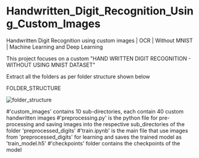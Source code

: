 # Handwritten_Digit_Recognition_Using_Custom_Images
Handwritten Digit Recognition using custom images | OCR | Without MNIST | Machine Learning and Deep Learning

This project focuses on a custom "HAND WRITTEN DIGIT RECOGNITION - WITHOUT USING MNIST DATASET"


Extract all the folders as per folder structure shown below

FOLDER_STRUCTURE
  
  ![folder_structure](https://user-images.githubusercontent.com/77050199/133904413-ee670e08-2002-4cc0-a708-8cc82042904c.png)

#'custom_images' contains 10 sub-directories, each contain 40 custom handwritten images
#'preprocessing.py' is the python file for pre-processing and saving images into the respective sub_directories of the folder 'preprocessed_digits'
#'train.ipynb' is the main file that use images from 'preprocessed_digits' for learning and saves the trained model as 'train_model.h5'
#'checkpoints' folder contains the checkpoints of the model
